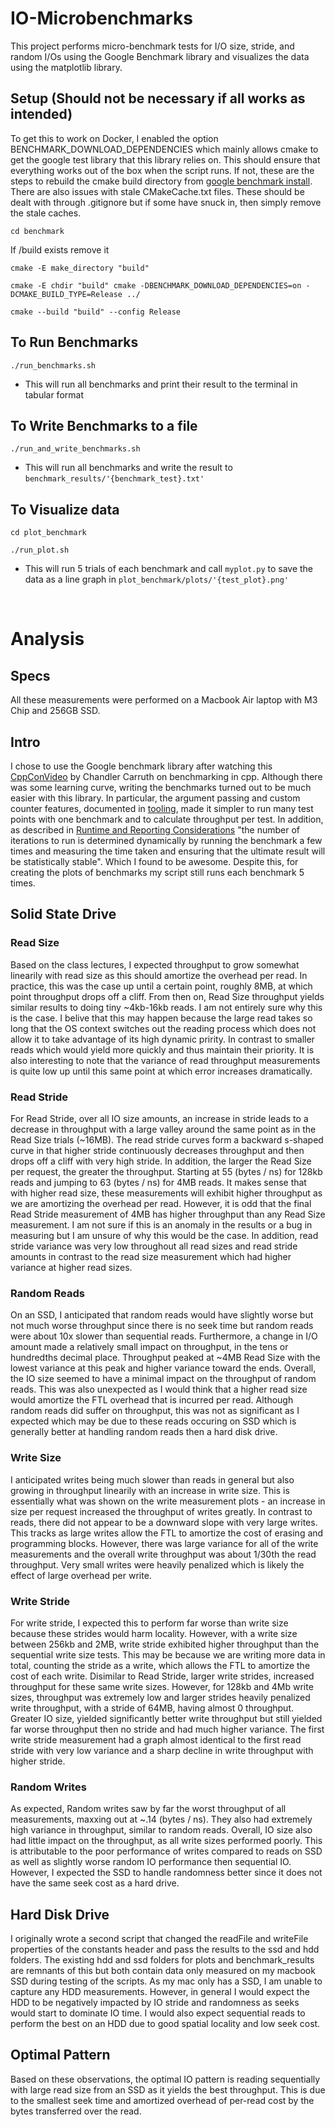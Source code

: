 # IO-Microbenchmarks

This project performs micro-benchmark tests for I/O size, stride, and random I/Os using the Google Benchmark library and visualizes the data using the matplotlib library.

## Setup (Should not be necessary if all works as intended)
To get this to work on Docker, I enabled the option BENCHMARK_DOWNLOAD_DEPENDENCIES which mainly allows cmake to get the google test library that this library relies on. This should ensure that everything works out of the box when the script runs. If not, these are the steps to rebuild the cmake build directory from [google benchmark install](https://github.com/google/benchmark). There are also issues with stale CMakeCache.txt files. These should be dealt with through .gitignore but if some have snuck in, then simply remove the stale caches.


``` cd benchmark ```

If /build exists remove it

``` cmake -E make_directory "build" ```

``` cmake -E chdir "build" cmake -DBENCHMARK_DOWNLOAD_DEPENDENCIES=on -DCMAKE_BUILD_TYPE=Release ../ ```

``` cmake --build "build" --config Release ```

## To Run Benchmarks
``` ./run_benchmarks.sh ```
- This will run all benchmarks and print their result to the terminal in tabular format


## To Write Benchmarks to a file
``` ./run_and_write_benchmarks.sh ```
- This will run all benchmarks and write the result to `benchmark_results/'{benchmark_test}.txt'`

## To Visualize data
``` cd plot_benchmark ```

``` ./run_plot.sh ```
- This will run 5 trials of each benchmark and call `myplot.py` to save the data as a line graph in `plot_benchmark/plots/'{test_plot}.png'`

<br />

# Analysis

## Specs
All these measurements were performed on a Macbook Air laptop with M3 Chip and 256GB SSD.

## Intro
I chose to use the Google benchmark library after watching this [CppConVideo](https://www.youtube.com/watch?v=nXaxk27zwlk) by Chandler Carruth on benchmarking in cpp. Although there was some learning curve, writing the benchmarks turned out to be much easier with this library. In particular, the argument passing and custom counter features, documented in [tooling](https://github.com/google/benchmark/blob/main/docs/user_guide.md), made it simpler to run many test points with one benchmark and to calculate throughput per test. In addition, as described in [Runtime and Reporting Considerations](https://github.com/google/benchmark/blob/main/docs/user_guide.md) "the number of iterations to run is determined dynamically by running the benchmark a few times and measuring the time taken and ensuring that the ultimate result will be statistically stable". Which I found to be awesome. Despite this, for creating the plots of benchmarks my script still runs each benchmark 5 times.

## Solid State Drive

### Read Size
Based on the class lectures, I expected throughput to grow somewhat linearily with read size as this should amortize the overhead per read. In practice, this was the case up until a certain point, roughly 8MB, at which point throughput drops off a cliff. From then on, Read Size throughput yields similar results to doing tiny ~4kb-16kb reads. I am not entirely sure why this is the case. I belive that this may happen because the large read takes so long that the OS context switches out the reading process which does not allow it to take advantage of its high dynamic pririty. In contrast to smaller reads which would yield more quickly and thus maintain their priority. It is also interesting to note that the variance of read throughput measurements is quite low up until this same point at which error increases dramatically.

### Read Stride
For Read Stride, over all IO size amounts, an increase in stride leads to a decrease in throughput with a large valley around the same point as in the Read Size trials (~16MB). The read stride curves form a backward s-shaped curve in that higher stride continuously decreases throughput and then drops off a cliff with very high stride. In addition, the larger the Read Size per request, the greater the throughput. Starting at 55 (bytes / ns) for 128kb reads and jumping to 63 (bytes / ns) for 4MB reads. It makes sense that with higher read size, these measurements will exhibit higher throughput as we are amortizing the overhead per read. However, it is odd that the final Read Stride measurement of 4MB has higher throughput than any Read Size measurement. I am not sure if this is an anomaly in the results or a bug in measuring but I am unsure of why this would be the case. In addition, read stride variance was very low throughout all read sizes and read stride amounts in contrast to the read size measurement which had higher variance at higher read sizes.

### Random Reads
On an SSD, I anticipated that random reads would have slightly worse but not much worse throughput since there is no seek time but random reads were about 10x slower than sequential reads. Furthermore, a change in I/O amount made a relatively small impact on throughput, in the tens or hundredths decimal place. Throughput peaked at ~4MB Read Size with the lowest variance at this peak and higher variance toward the ends. Overall, the IO size seemed to have a minimal impact on the throughput of random reads. This was also unexpected as I would think that a higher read size would amortize the FTL overhead that is incurred per read. Although random reads did suffer on throughput, this was not as significant as I expected which may be due to these reads occuring on SSD which is generally better at handling random reads then a hard disk drive.

### Write Size
I anticipated writes being much slower than reads in general but also growing in throughput linearily with an increase in write size. This is essentially what was shown on the write measurement plots - an increase in size per request increased the throughput of writes greatly. In contrast to reads, there did not appear to be a downward slope with very large writes. This tracks as large writes allow the FTL to amortize the cost of erasing and programming blocks. However, there was large variance for all of the write measurements and the overall write throughput was about 1/30th the read throughput. Very small writes were heavily penalized which is likely the effect of large overhead per write. 

### Write Stride
For write stride, I expected this to perform far worse than write size because these strides would harm locality. However, with a write size between 256kb and 2MB, write stride exhibited higher throughput than the sequential write size tests. This may be because we are writing more data in total, counting the stride as a write, which allows the FTL to amortize the cost of each write. Disimilar to Read Stride, larger write strides, increased throughput for these same write sizes. However, for 128kb and 4Mb write sizes, throughput was extremely low and larger strides heavily penalized write throughput, with a stride of 64MB, having almost 0 throughput. Greater IO size, yielded significantly better write throughput but still yielded far worse throughput then no stride and had much higher variance. The first write stride measurement had a graph almost identical to the first read stride with very low variance and a sharp decline in write throughput with higher stride.

### Random Writes
As expected, Random writes saw by far the worst throughput of all measurements, maxxing out at ~.14 (bytes / ns). They also had extremely high variance in throughput, similar to random reads. Overall, IO size also had little impact on the throughput, as all write sizes performed poorly. This is attributable to the poor performance of writes compared to reads on SSD as well as slightly worse random IO performance then sequential IO. However, I expected the SSD to handle randomness better since it does not have the same seek cost as a hard drive.


## Hard Disk Drive
I originally wrote a second script that changed the readFile and writeFile properties of the constants header and pass the results to the ssd and hdd folders. The existing hdd and ssd folders for plots and benchmark_results are remnants of this but both contain data only measured on my macbook SSD during testing of the scripts. As my mac only has a SSD, I am unable to capture any HDD measurements. However, in general I would expect the HDD to be negatively impacted by IO stride and randomness as seeks would start to dominate IO time. I would also expect sequential reads to perform the best on an HDD due to good spatial locality and low seek cost.

## Optimal Pattern
Based on these observations, the optimal IO pattern is reading sequentially with large read size from an SSD as it yields the best throughput. This is due to the smallest seek time and amortized overhead of per-read cost by the bytes transferred over the read.

